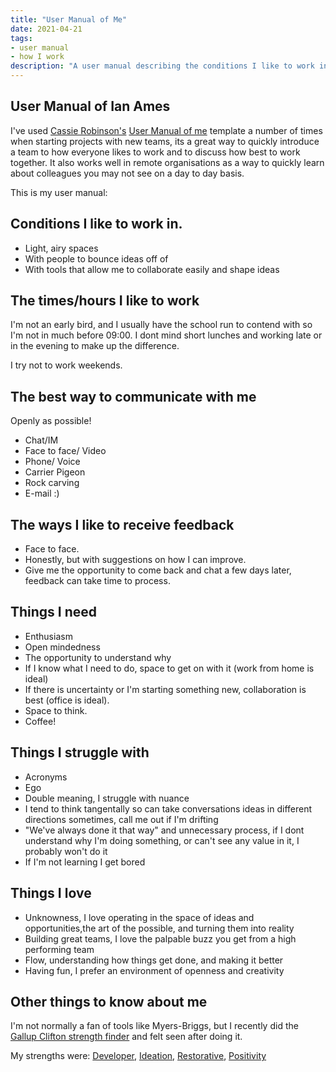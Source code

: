 ```yaml
---
title: "User Manual of Me"
date: 2021-04-21
tags:
- user manual
- how I work
description: "A user manual describing the conditions I like to work in, I use this format when starting new teams so everyone knows how everyone else likes to work and we can work out our ways of working to suit."
---
```

## User Manual of Ian Ames

I've used [Cassie Robinson's](https://medium.com/@cassierobinson) [User Manual of me](https://medium.com/@cassierobinson/a-user-manual-for-me-d3a851fbc694) template a number of times when starting projects with new teams, its a great way to quickly introduce a team to how everyone likes to work and to discuss how best to work together. It also works well in remote organisations as a way to quickly learn about colleagues you may not see on a day to day basis. 

This is my user manual:

## Conditions I like to work in.

- Light, airy spaces
- With people to bounce ideas off of
- With tools that allow me to collaborate easily and shape ideas

## The times/hours I like to work

I'm not an early bird, and I usually have the school run to contend with so I'm not in much before 09:00. I dont mind short lunches and working late or in the evening to make up the difference.

I try not to work weekends.

## The best way to communicate with me 

Openly as possible!

- Chat/IM
- Face to face/ Video
- Phone/ Voice
- Carrier Pigeon
- Rock carving
- E-mail :)

## The ways I like to receive feedback

- Face to face.
- Honestly, but with suggestions on how I can improve.
- Give me the opportunity to come back and chat a few days later, feedback can take time to process.

## Things I need

- Enthusiasm
- Open mindedness
- The opportunity to understand why
- If I know what I need to do, space to get on with it (work from home is ideal)
- If there is uncertainty or I'm starting something new, collaboration is best (office is ideal).
- Space to think.
- Coffee!

## Things I struggle with

- Acronyms
- Ego
- Double meaning, I struggle with nuance
- I tend to think tangentally so can take conversations ideas in different directions sometimes, call me out if I'm drifting
- "We've always done it that way" and unnecessary process, if I dont understand why I'm doing something, or can't see any value in it, I probably won't do it
- If I'm not learning I get bored

## Things I love

- Unknowness, I love operating in the space of ideas and opportunities,the art of the possible, and turning them into reality
- Building great teams, I love the palpable buzz you get from a high performing team
- Flow, understanding how things get done, and making it better
- Having fun, I prefer an environment of openness and creativity


## Other things to know about me

I'm not normally a fan of tools like Myers-Briggs, but I recently did the [Gallup Clifton strength finder](https://www.gallup.com/cliftonstrengths/en/home.aspx) and felt seen after doing it. 

My strengths were:
[Developer](https://www.gallup.com/cliftonstrengths/en/252224/developer-theme.aspx),
[Ideation](https://www.gallup.com/cliftonstrengths/en/252260/ideation-theme.aspx),
[Restorative](https://www.gallup.com/cliftonstrengths/en/252323/restorative-theme.aspx),
[Positivity](https://www.gallup.com/cliftonstrengths/en/252305/positivity-theme.aspx)


